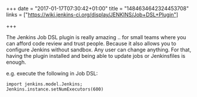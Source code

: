 +++
date = "2017-01-17T07:30:42+01:00"
title = "1484634642324453708"
links = ["https://wiki.jenkins-ci.org/display/JENKINS/Job+DSL+Plugin"]

+++

The Jenkins Job DSL plugin is really amazing .. for small teams where you can
afford code review and trust people. Because it also allows you to configure
Jenkins without sandbox. Any user can change anything. For that, having the
plugin installed and being able to update jobs or Jenkinsfiles is enough.

e.g. execute the following in Job DSL:

```
import jenkins.model.Jenkins;
Jenkins.instance.setNumExecutors(600)
```
